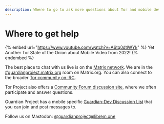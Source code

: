 ```yaml
---
description: Where to go to ask more questions about Tor and mobile development
---
```


# Where to get help

{% embed url="https://www.youtube.com/watch?v=A6tq0dtlWYk" %}
Yet Another Tor State of the Onion about Mobile Video from 2022!
{% endembed %}

The best place to chat with us live is on the [Matrix network](https://matrix.org/). We are in the [#guardianproject:matrix.org](https://matrix.to/#/#guardianproject:matrix.org) room on Matrix.org. You can also connect to the broader [Tor community on IRC](https://support.torproject.org/get-in-touch/irc-help/).

Tor Project also offers a [Community Forum discussion site](https://forum.torproject.org/), where we often participate and answer questions.

Guardian Project has a mobile specific [Guardian-Dev Discussion List](https://lists.mayfirst.org/mailman/listinfo/guardian-dev) that you can join and post messages to.

Follow us on Mastodon: [@guardianproject@librem.one](https://social.librem.one/@guardianproject)

<figure><img src="https://images.unsplash.com/photo-1519389950473-47ba0277781c?crop=entropy&#x26;cs=srgb&#x26;fm=jpg&#x26;ixid=M3wxOTcwMjR8MHwxfHNlYXJjaHw3fHxoZWxwJTIwZGVza3xlbnwwfHx8fDE3MTUxODg4Mzl8MA&#x26;ixlib=rb-4.0.3&#x26;q=85" alt=""><figcaption></figcaption></figure>
